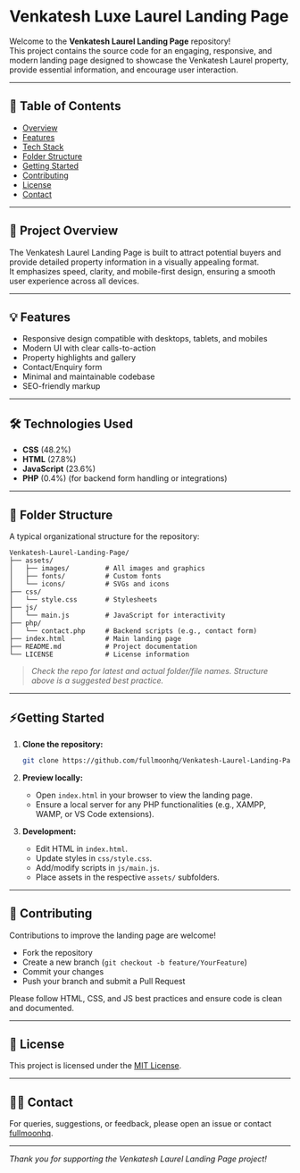 # Venkatesh Luxe Laurel Landing Page

Welcome to the **Venkatesh Laurel Landing Page** repository!  
This project contains the source code for an engaging, responsive, and modern landing page designed to showcase the Venkatesh Laurel property, provide essential information, and encourage user interaction.

---

## 📖 Table of Contents

- [Overview](#overview)
- [Features](#features)
- [Tech Stack](#tech-stack)
- [Folder Structure](#folder-structure)
- [Getting Started](#getting-started)
- [Contributing](#contributing)
- [License](#license)
- [Contact](#contact)

---

## 🚀 Project Overview

The Venkatesh Laurel Landing Page is built to attract potential buyers and provide detailed property information in a visually appealing format.  
It emphasizes speed, clarity, and mobile-first design, ensuring a smooth user experience across all devices.

---

## 💡 Features

- Responsive design compatible with desktops, tablets, and mobiles
- Modern UI with clear calls-to-action
- Property highlights and gallery
- Contact/Enquiry form
- Minimal and maintainable codebase
- SEO-friendly markup

---

## 🛠️ Technologies Used

- **CSS** (48.2%)
- **HTML** (27.8%)
- **JavaScript** (23.6%)
- **PHP** (0.4%) (for backend form handling or integrations)

---

## 📂 Folder Structure

A typical organizational structure for the repository:

```
Venkatesh-Laurel-Landing-Page/
├── assets/
│   ├── images/         # All images and graphics
│   ├── fonts/          # Custom fonts
│   └── icons/          # SVGs and icons
├── css/
│   └── style.css       # Stylesheets
├── js/
│   └── main.js         # JavaScript for interactivity
├── php/
│   └── contact.php     # Backend scripts (e.g., contact form)
├── index.html          # Main landing page
├── README.md           # Project documentation
└── LICENSE             # License information
```

> *Check the repo for latest and actual folder/file names. Structure above is a suggested best practice.*

---

## ⚡Getting Started

1. **Clone the repository:**
   ```bash
   git clone https://github.com/fullmoonhq/Venkatesh-Laurel-Landing-Page.git
   ```

2. **Preview locally:**
   - Open `index.html` in your browser to view the landing page.
   - Ensure a local server for any PHP functionalities (e.g., XAMPP, WAMP, or VS Code extensions).

3. **Development:**
   - Edit HTML in `index.html`.
   - Update styles in `css/style.css`.
   - Add/modify scripts in `js/main.js`.
   - Place assets in the respective `assets/` subfolders.

---

## 📝 Contributing

Contributions to improve the landing page are welcome!

- Fork the repository
- Create a new branch (`git checkout -b feature/YourFeature`)
- Commit your changes
- Push your branch and submit a Pull Request

Please follow HTML, CSS, and JS best practices and ensure code is clean and documented.

---

## 📄 License

This project is licensed under the [MIT License](LICENSE).

---

## 🙋‍♂️ Contact

For queries, suggestions, or feedback, please open an issue or contact [fullmoonhq](https://github.com/fullmoonhq).

---

*Thank you for supporting the Venkatesh Laurel Landing Page project!*
